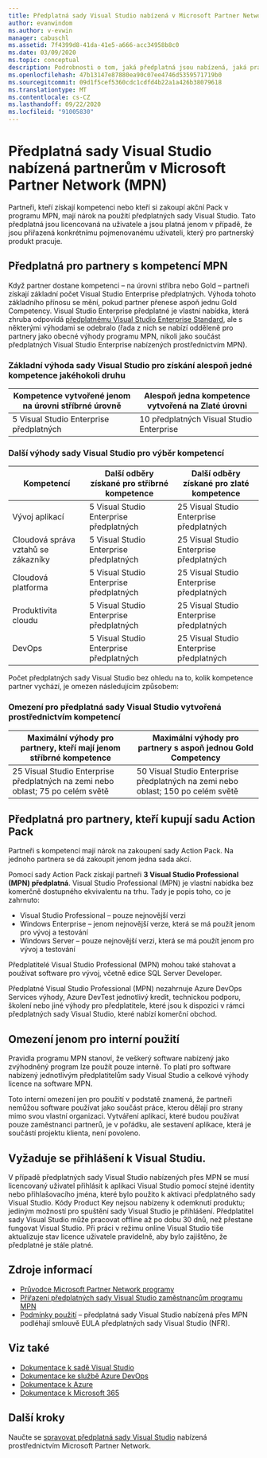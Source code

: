 ```yaml
---
title: Předplatná sady Visual Studio nabízená v Microsoft Partner Network | Microsoft Docs
author: evanwindom
ms.author: v-evwin
manager: cabuschl
ms.assetid: 7f4399d8-41da-41e5-a666-acc34958b8c0
ms.date: 03/09/2020
ms.topic: conceptual
description: Podrobnosti o tom, jaká předplatná jsou nabízená, jaká pravidla se použijí a kolik předplatných se nabízí v programu MPN.
ms.openlocfilehash: 47b13147e87880ea90c07ee4746d5359571719b0
ms.sourcegitcommit: 09d1f5cef5360cdc1cdfd4b22a1a426b38079618
ms.translationtype: MT
ms.contentlocale: cs-CZ
ms.lasthandoff: 09/22/2020
ms.locfileid: "91005830"
---
```

# <a name="visual-studio-subscriptions-offered-to-partners-in-the-microsoft-partner-network-mpn"></a>Předplatná sady Visual Studio nabízená partnerům v Microsoft Partner Network (MPN)

Partneři, kteří získají kompetenci nebo kteří si zakoupí akční Pack v programu MPN, mají nárok na použití předplatných sady Visual Studio. Tato předplatná jsou licencovaná na uživatele a jsou platná jenom v případě, že jsou přiřazená konkrétnímu pojmenovanému uživateli, který pro partnerský produkt pracuje.

## <a name="subscriptions-for-partners-with-an-mpn-competency"></a>Předplatná pro partnery s kompetencí MPN

Když partner dostane kompetenci – na úrovni stříbra nebo Gold – partneři získají základní počet Visual Studio Enterprise předplatných. Výhoda tohoto základního přínosu se mění, pokud partner přenese aspoň jednu Gold Competency. Visual Studio Enterprise předplatné je vlastní nabídka, která zhruba odpovídá [předplatnému Visual Studio Enterprise Standard](https://visualstudio.microsoft.com/vs/pricing/), ale s některými výhodami se odebralo (řada z nich se nabízí odděleně pro partnery jako obecné výhody programu MPN, nikoli jako součást předplatných Visual Studio Enterprise nabízených prostřednictvím MPN).

### <a name="core-visual-studio-benefit-for-earning-at-least-one-competency-of-any-kind"></a>Základní výhoda sady Visual Studio pro získání alespoň jedné kompetence jakéhokoli druhu

| Kompetence vytvořené jenom na úrovni stříbrné úrovně               | Alespoň jedna kompetence vytvořená na Zlaté úrovni   |
|------------------------------------------------------------|----------------------------------------------------|
| 5 Visual Studio Enterprise předplatných                   | 10 předplatných Visual Studio Enterprise          |

### <a name="additional-visual-studio-benefit-for-select-competencies"></a>Další výhody sady Visual Studio pro výběr kompetencí

| Kompetencí                                  | Další odběry získané pro **stříbrné** kompetence | Další odběry získané pro **zlaté** kompetence |
|---------------------------------------------|-----------------------------------------------------------|---------------------------------------------------------|
| Vývoj aplikací                     | 5 Visual Studio Enterprise předplatných                  | 25 Visual Studio Enterprise předplatných               |
| Cloudová správa vztahů se zákazníky      | 5 Visual Studio Enterprise předplatných                  | 25 Visual Studio Enterprise předplatných               |
| Cloudová platforma                              | 5 Visual Studio Enterprise předplatných                  | 25 Visual Studio Enterprise předplatných               |
| Produktivita cloudu                          | 5 Visual Studio Enterprise předplatných                  | 25 Visual Studio Enterprise předplatných               |
| DevOps                                      | 5 Visual Studio Enterprise předplatných                  | 25 Visual Studio Enterprise předplatných                |

Počet předplatných sady Visual Studio bez ohledu na to, kolik kompetence partner vychází, je omezen následujícím způsobem:

### <a name="limits-for-visual-studio-subscriptions-earned-through-competencies"></a>Omezení pro předplatná sady Visual Studio vytvořená prostřednictvím kompetencí

| Maximální výhody pro partnery, kteří mají jenom stříbrné kompetence                   | Maximální výhody pro partnery s aspoň jednou Gold Competency               |
|------------------------------------------------------------------------------|------------------------------------------------------------------------------|
| 25 Visual Studio Enterprise předplatných na zemi nebo oblast; 75 po celém světě          | 50 Visual Studio Enterprise předplatných na zemi nebo oblast; 150 po celém světě         |

## <a name="subscriptions-for-partners-purchasing-the-action-pack"></a>Předplatná pro partnery, kteří kupují sadu Action Pack

Partneři s kompetencí mají nárok na zakoupení sady Action Pack. Na jednoho partnera se dá zakoupit jenom jedna sada akcí.

Pomocí sady Action Pack získají partneři **3 Visual Studio Professional (MPN) předplatná**. Visual Studio Professional (MPN) je vlastní nabídka bez komerčně dostupného ekvivalentu na trhu. Tady je popis toho, co je zahrnuto:

- Visual Studio Professional – pouze nejnovější verzi
- Windows Enterprise – jenom nejnovější verze, která se má použít jenom pro vývoj a testování
- Windows Server – pouze nejnovější verzi, která se má použít jenom pro vývoj a testování

Předplatitelé Visual Studio Professional (MPN) mohou také stahovat a používat software pro vývoj, včetně edice SQL Server Developer.

Předplatné Visual Studio Professional (MPN) nezahrnuje Azure DevOps Services výhody, Azure DevTest jednotlivý kredit, technickou podporu, školení nebo jiné výhody pro předplatitele, které jsou k dispozici v rámci předplatných sady Visual Studio, které nabízí komerční obchod.

## <a name="internal-use-only-restriction"></a>Omezení jenom pro interní použití

Pravidla programu MPN stanoví, že veškerý software nabízený jako zvýhodněný program lze použít pouze interně. To platí pro software nabízený jednotlivým předplatitelům sady Visual Studio a celkové výhody licence na software MPN.

Toto interní omezení jen pro použití v podstatě znamená, že partneři nemůžou software používat jako součást práce, kterou dělají pro strany mimo svou vlastní organizaci. Vytváření aplikací, které budou používat pouze zaměstnanci partnerů, je v pořádku, ale sestavení aplikace, která je součástí projektu klienta, není povoleno.

## <a name="sign-in-required-with-visual-studio"></a>Vyžaduje se přihlášení k Visual Studiu.

V případě předplatných sady Visual Studio nabízených přes MPN se musí licencovaný uživatel přihlásit k aplikaci Visual Studio pomocí stejné identity nebo přihlašovacího jména, které bylo použito k aktivaci předplatného sady Visual Studio. Kódy Product Key nejsou nabízeny k odemknutí produktu; jediným možností pro spuštění sady Visual Studio je přihlášení. Předplatitel sady Visual Studio může pracovat offline až po dobu 30 dnů, než přestane fungovat Visual Studio. Při práci v režimu online Visual Studio tiše aktualizuje stav licence uživatele pravidelně, aby bylo zajištěno, že předplatné je stále platné.

## <a name="resources"></a>Zdroje informací

- [Průvodce Microsoft Partner Network programy](https://assets.microsoft.com/MPN-MAPS-Product-Usage-Guide.pdf?tpqid=300-000121)
- [Přiřazení předplatných sady Visual Studio zaměstnancům programu MPN](manage-mpn-subscriptions.md)
- [Podmínky použití](https://www.microsoft.com/useterms/) – předplatná sady Visual Studio nabízená přes MPN podléhají smlouvě EULA předplatných sady Visual Studio (NFR).


## <a name="see-also"></a>Viz také
- [Dokumentace k sadě Visual Studio](/visualstudio/)
- [Dokumentace ke službě Azure DevOps](/azure/devops/)
- [Dokumentace k Azure](/azure/)
- [Dokumentace k Microsoft 365](/microsoft-365/)

## <a name="next-steps"></a>Další kroky

Naučte se [spravovat předplatná sady Visual Studio](manage-mpn-subscriptions.md) nabízená prostřednictvím Microsoft Partner Network.